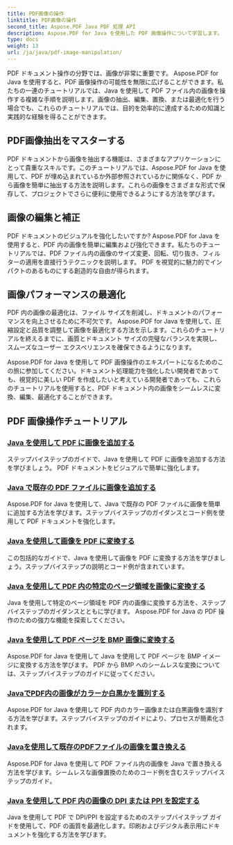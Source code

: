 ```yaml
---
title: PDF画像の操作
linktitle: PDF画像の操作
second_title: Aspose.PDF Java PDF 処理 API
description: Aspose.PDF for Java を使用した PDF 画像操作について学習します。 PDF ドキュメント内の画像を簡単に変換、編集、最適化します。
type: docs
weight: 13
url: /ja/java/pdf-image-manipulation/
---
```


PDF ドキュメント操作の分野では、画像が非常に重要です。 Aspose.PDF for Java を使用すると、PDF 画像操作の可能性を無限に広げることができます。私たちの一連のチュートリアルでは、Java を使用して PDF ファイル内の画像を操作する複雑な手順を説明します。画像の抽出、編集、置換、または最適化を行う場合でも、これらのチュートリアルでは、目的を効率的に達成するための知識と実践的な経験を得ることができます。

## PDF画像抽出をマスターする

PDF ドキュメントから画像を抽出する機能は、さまざまなアプリケーションにとって貴重なスキルです。このチュートリアルでは、Aspose.PDF for Java を使用して、PDF が埋め込まれているか外部参照されているかに関係なく、PDF から画像を簡単に抽出する方法を説明します。これらの画像をさまざまな形式で保存して、プロジェクトでさらに便利に使用できるようにする方法を学びます。

## 画像の編集と補正

PDF ドキュメントのビジュアルを強化したいですか? Aspose.PDF for Java を使用すると、PDF 内の画像を簡単に編集および強化できます。私たちのチュートリアルでは、PDF ファイル内の画像のサイズ変更、回転、切り抜き、フィルターの適用を直接行うテクニックを説明します。 PDF を視覚的に魅力的でインパクトのあるものにする創造的な自由が得られます。

## 画像パフォーマンスの最適化

PDF 内の画像の最適化は、ファイル サイズを削減し、ドキュメントのパフォーマンスを向上させるために不可欠です。 Aspose.PDF for Java を使用して、圧縮設定と品質を調整して画像を最適化する方法を示します。これらのチュートリアルを終えるまでに、画質とドキュメント サイズの完璧なバランスを実現し、スムーズなユーザー エクスペリエンスを確保できるようになります。

Aspose.PDF for Java を使用して PDF 画像操作のエキスパートになるためのこの旅に参加してください。ドキュメント処理能力を強化したい開発者であっても、視覚的に美しい PDF を作成したいと考えている開発者であっても、これらのチュートリアルを使用すると、PDF ドキュメント内の画像をシームレスに変換、編集、最適化することができます。

## PDF 画像操作チュートリアル
### [Java を使用して PDF に画像を追加する](./add-image-to-pdf-using-java/)
ステップバイステップのガイドで、Java を使用して PDF に画像を追加する方法を学びましょう。 PDF ドキュメントをビジュアルで簡単に強化します。
### [Java で既存の PDF ファイルに画像を追加する](./add-image-to-an-existing-pdf-file-in-java/)
Aspose.PDF for Java を使用して、Java で既存の PDF ファイルに画像を簡単に追加する方法を学びます。ステップバイステップのガイダンスとコード例を使用して PDF ドキュメントを強化します。
### [Java を使用して画像を PDF に変換する](./convert-an-image-to-pdf-using-java/)
この包括的なガイドで、Java を使用して画像を PDF に変換する方法を学びましょう。ステップバイステップの説明とコード例が含まれています。
### [Java を使用して PDF 内の特定のページ領域を画像に変換する](./convert-particular-page-region-to-image-in-pdf-using-java/)
Java を使用して特定のページ領域を PDF 内の画像に変換する方法を、ステップバイステップのガイダンスとともに学びます。 Aspose.PDF for Java の PDF 操作のための強力な機能を探索してください。
### [Java を使用して PDF ページを BMP 画像に変換する](./convert-pdf-pages-to-bmp-image-using-java/)
Aspose.PDF for Java を使用して Java を使用して PDF ページを BMP イメージに変換する方法を学びます。 PDF から BMP へのシームレスな変換については、ステップバイステップのガイドに従ってください。
### [JavaでPDF内の画像がカラーか白黒かを識別する](./identify-if-image-inside-pdf-is-colored-or-black-and-white-in-java/)
Aspose.PDF for Java を使用して PDF 内のカラー画像または白黒画像を識別する方法を学びます。ステップバイステップのガイドにより、プロセスが簡素化されます。
### [Javaを使用して既存のPDFファイルの画像を置き換える](./replace-image-in-existing-pdf-file-using-java/)
Aspose.PDF for Java を使用して PDF ファイル内の画像を Java で置き換える方法を学びます。シームレスな画像置換のためのコード例を含むステップバイステップのガイド。
### [Java を使用して PDF 内の画像の DPI または PPI を設定する](./setting-dpi-or-ppi-of-images-in-pdf-using-java/)
Java を使用して PDF で DPI/PPI を設定するためのステップバイステップ ガイドを使用して、PDF の画質を最適化します。印刷およびデジタル表示用にドキュメントを強化する方法を学びます。